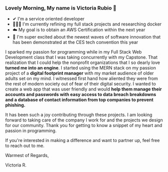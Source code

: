 ### Lovely Morning, My name is Victoria Rubio 💫
- ✔ I'm a service oriented developer
- 👩🏻‍💻 I'm currently refining my full stack projects and researching docker
- ☁️ My goal is to obtain an AWS Certification within the next year
- 🤖 I'm super excited about the newest waves of software innovation that has been demonstrated at the CES tech convention this year

I sparked my passion for programming while in my Full Stack Web Development class that I was taking concurrently with my Capstone. That realization that I could help the nonprofit organizations that I so dearly love **turned me into an engine**. I started using the MERN stack on my passion project of a **digital footprint manager** with my market audience of older adults set on my mind. I witnessed first hand how aliented they were from the rest of modern society out of fear of their digital security. I wanted to create a web app that was user friendly and would **help them manage their accounts and passwords with easy access to data breach breakdowns and a database of contact information from top companies to prevent phishing.**

It has been such a joy contributing through these projects. I am looking forward to taking care of the company I work for and the projects we design for our community. 
Thank you for getting to know a snippet of my heart and passion in programming. 

If you're interested in making a difference and want to partner up, feel free to reach out to me. 

Warmest of Regards, 

Victoria R.

<!--
**V-Rubio/V-Rubio** is a ✨ _special_ ✨ repository because its `README.md` (this file) appears on your GitHub profile.

Here are some ideas to get you started:

- 🔭 I’m currently working on ...
- 🌱 I’m currently learning ...
- 👯 I’m looking to collaborate on ...
- 🤔 I’m looking for help with ...
- 💬 Ask me about ...
- 📫 How to reach me: ...
- 😄 Pronouns: ...
- ⚡ Fun fact: ...
-->
